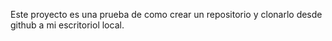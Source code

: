 Este proyecto es una prueba de como crear un repositorio y clonarlo desde github a mi escritoriol local.